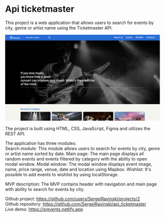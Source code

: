 # Api ticketmaster

This project is a web application that allows users to search for events by city, genre or artist name using the Ticketmaster API.

![Screenshot of the website](/_app/assets/images/srevents_screenshot.png)

The project is built using HTML, CSS, JavaScript, Figma and utilizes the REST API.

The application has three modules:<br>
Search module: This module allows users to search for events by city, genre or artist name sorted by date.
Main page: The main page displays all random events and events filtered by category with the ability to open modal window.
Modal window: The modal window displays event image, name, price range, venue, date and location using Mapbox.
Wishlist: It's possible to add events to wishlist by using localStorage.

MVP description: The MVP contains header with navigation and main page with ability to search for events by city.

Github project: https://github.com/users/SergeiRavinski/projects/2<br>
Github repository: https://github.com/SergeiRavinski/api_ticketmaster<br>
Live demo: https://srevents.netlify.app
